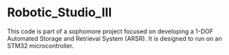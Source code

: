 # Robotic_Studio_III

This code is part of a sophomore project focused on developing a 1-DOF Automated Storage and Retrieval System (ARSR). It is designed to run on an STM32 microcontroller.
